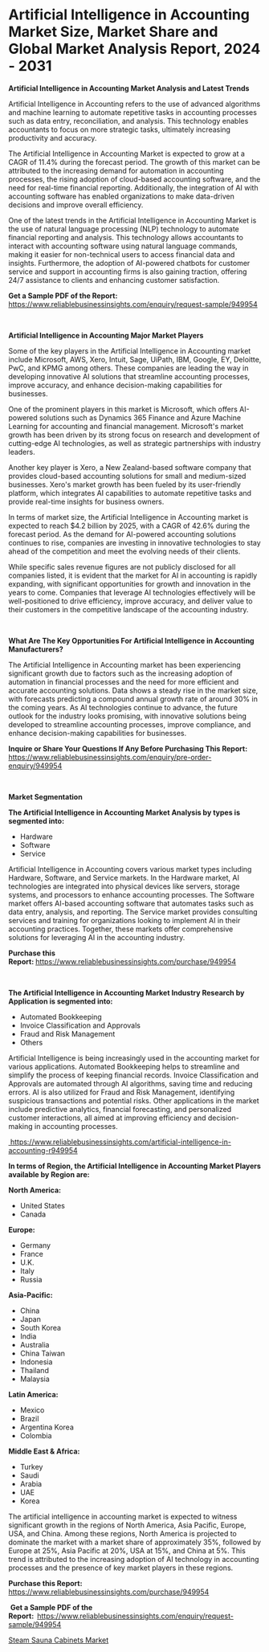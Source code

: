 <p><h1>Artificial Intelligence in Accounting Market Size, Market Share and Global Market Analysis Report, 2024 - 2031</h1></p><p><strong>Artificial Intelligence in Accounting Market Analysis and Latest Trends</strong></p>
<p><p>Artificial Intelligence in Accounting refers to the use of advanced algorithms and machine learning to automate repetitive tasks in accounting processes such as data entry, reconciliation, and analysis. This technology enables accountants to focus on more strategic tasks, ultimately increasing productivity and accuracy.</p><p>The Artificial Intelligence in Accounting Market is expected to grow at a CAGR of 11.4% during the forecast period. The growth of this market can be attributed to the increasing demand for automation in accounting processes, the rising adoption of cloud-based accounting software, and the need for real-time financial reporting. Additionally, the integration of AI with accounting software has enabled organizations to make data-driven decisions and improve overall efficiency.</p><p>One of the latest trends in the Artificial Intelligence in Accounting Market is the use of natural language processing (NLP) technology to automate financial reporting and analysis. This technology allows accountants to interact with accounting software using natural language commands, making it easier for non-technical users to access financial data and insights. Furthermore, the adoption of AI-powered chatbots for customer service and support in accounting firms is also gaining traction, offering 24/7 assistance to clients and enhancing customer satisfaction.</p></p>
<p><strong>Get a Sample PDF of the Report:&nbsp;</strong> <a href="https://www.reliablebusinessinsights.com/enquiry/request-sample/949954">https://www.reliablebusinessinsights.com/enquiry/request-sample/949954</a></p>
<p>&nbsp;</p>
<p><strong>Artificial Intelligence in Accounting Major Market Players</strong></p>
<p><p>Some of the key players in the Artificial Intelligence in Accounting market include Microsoft, AWS, Xero, Intuit, Sage, UiPath, IBM, Google, EY, Deloitte, PwC, and KPMG among others. These companies are leading the way in developing innovative AI solutions that streamline accounting processes, improve accuracy, and enhance decision-making capabilities for businesses.</p><p>One of the prominent players in this market is Microsoft, which offers AI-powered solutions such as Dynamics 365 Finance and Azure Machine Learning for accounting and financial management. Microsoft's market growth has been driven by its strong focus on research and development of cutting-edge AI technologies, as well as strategic partnerships with industry leaders.</p><p>Another key player is Xero, a New Zealand-based software company that provides cloud-based accounting solutions for small and medium-sized businesses. Xero's market growth has been fueled by its user-friendly platform, which integrates AI capabilities to automate repetitive tasks and provide real-time insights for business owners.</p><p>In terms of market size, the Artificial Intelligence in Accounting market is expected to reach $4.2 billion by 2025, with a CAGR of 42.6% during the forecast period. As the demand for AI-powered accounting solutions continues to rise, companies are investing in innovative technologies to stay ahead of the competition and meet the evolving needs of their clients.</p><p>While specific sales revenue figures are not publicly disclosed for all companies listed, it is evident that the market for AI in accounting is rapidly expanding, with significant opportunities for growth and innovation in the years to come. Companies that leverage AI technologies effectively will be well-positioned to drive efficiency, improve accuracy, and deliver value to their customers in the competitive landscape of the accounting industry.</p></p>
<p>&nbsp;</p>
<p><strong>What Are The Key Opportunities For Artificial Intelligence in Accounting Manufacturers?</strong></p>
<p><p>The Artificial Intelligence in Accounting market has been experiencing significant growth due to factors such as the increasing adoption of automation in financial processes and the need for more efficient and accurate accounting solutions. Data shows a steady rise in the market size, with forecasts predicting a compound annual growth rate of around 30% in the coming years. As AI technologies continue to advance, the future outlook for the industry looks promising, with innovative solutions being developed to streamline accounting processes, improve compliance, and enhance decision-making capabilities for businesses.</p></p>
<p><strong>Inquire or Share Your Questions If Any Before Purchasing This Report:</strong> <a href="https://www.reliablebusinessinsights.com/enquiry/pre-order-enquiry/949954">https://www.reliablebusinessinsights.com/enquiry/pre-order-enquiry/949954</a></p>
<p>&nbsp;</p>
<p><strong>Market Segmentation</strong></p>
<p><strong>The Artificial Intelligence in Accounting Market Analysis by types is segmented into:</strong></p>
<p><ul><li>Hardware</li><li>Software</li><li>Service</li></ul></p>
<p><p>Artificial Intelligence in Accounting covers various market types including Hardware, Software, and Service markets. In the Hardware market, AI technologies are integrated into physical devices like servers, storage systems, and processors to enhance accounting processes. The Software market offers AI-based accounting software that automates tasks such as data entry, analysis, and reporting. The Service market provides consulting services and training for organizations looking to implement AI in their accounting practices. Together, these markets offer comprehensive solutions for leveraging AI in the accounting industry.</p></p>
<p><strong>Purchase this Report:&nbsp;</strong><a href="https://www.reliablebusinessinsights.com/purchase/949954">https://www.reliablebusinessinsights.com/purchase/949954</a></p>
<p>&nbsp;</p>
<p><strong>The Artificial Intelligence in Accounting Market Industry Research by Application is segmented into:</strong></p>
<p><ul><li>Automated Bookkeeping</li><li>Invoice Classification and Approvals</li><li>Fraud and Risk Management</li><li>Others</li></ul></p>
<p><p>Artificial Intelligence is being increasingly used in the accounting market for various applications. Automated Bookkeeping helps to streamline and simplify the process of keeping financial records. Invoice Classification and Approvals are automated through AI algorithms, saving time and reducing errors. AI is also utilized for Fraud and Risk Management, identifying suspicious transactions and potential risks. Other applications in the market include predictive analytics, financial forecasting, and personalized customer interactions, all aimed at improving efficiency and decision-making in accounting processes.</p></p>
<p><a href="https://www.reliablebusinessinsights.com/artificial-intelligence-in-accounting-r949954">&nbsp;https://www.reliablebusinessinsights.com/artificial-intelligence-in-accounting-r949954</a></p>
<p><strong>In terms of Region, the Artificial Intelligence in Accounting Market Players available by Region are:</strong></p>
<p>
    <p> <strong> North America: </strong>
        <ul>
            <li>United States</li>
            <li>Canada</li>
        </ul>
        </p> 
    <p> <strong> Europe: </strong>
        <ul>
            <li>Germany</li>
            <li>France</li>
            <li>U.K.</li>
            <li>Italy</li>
            <li>Russia</li>
        </ul>
        </p> 
    <p> <strong> Asia-Pacific: </strong>
        <ul>
            <li>China</li>
            <li>Japan</li>
            <li>South Korea</li>
            <li>India</li>
            <li>Australia</li>
            <li>China Taiwan</li>
            <li>Indonesia</li>
            <li>Thailand</li>
            <li>Malaysia</li>
        </ul>
        </p> 
    <p> <strong> Latin America: </strong>
        <ul>
            <li>Mexico</li>
            <li>Brazil</li>
            <li>Argentina Korea</li>
            <li>Colombia</li>
        </ul>
        </p> 
    <p> <strong> Middle East & Africa: </strong>
        <ul>
            <li>Turkey</li>
            <li>Saudi</li>
            <li>Arabia</li>
            <li>UAE</li>
            <li>Korea</li>
        </ul>
    </p>
    </p>
<p><p>The artificial intelligence in accounting market is expected to witness significant growth in the regions of North America, Asia Pacific, Europe, USA, and China. Among these regions, North America is projected to dominate the market with a market share of approximately 35%, followed by Europe at 25%, Asia Pacific at 20%, USA at 15%, and China at 5%. This trend is attributed to the increasing adoption of AI technology in accounting processes and the presence of key market players in these regions.</p></p>
<p><strong>Purchase this Report: </strong><a href="https://www.reliablebusinessinsights.com/purchase/949954">https://www.reliablebusinessinsights.com/purchase/949954</a></p>
<p>&nbsp;<strong>Get a Sample PDF of the Report:&nbsp;&nbsp;</strong><a href="https://www.reliablebusinessinsights.com/enquiry/request-sample/949954">https://www.reliablebusinessinsights.com/enquiry/request-sample/949954</a></p>
<p><strong></strong></p>
<p><p><a href="https://github.com/alexxisgm/Market-Research-Report-List-2/blob/main/steam-sauna-cabinets-market.md">Steam Sauna Cabinets Market</a></p></p>